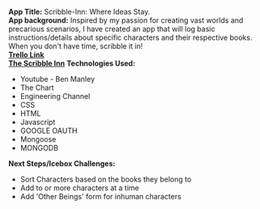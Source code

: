 <strong>App Title:</strong> Scribble-Inn: Where Ideas Stay.<br>
<strong>App background:</strong> Inspired by my passion for creating vast worlds and precarious scenarios, I have created an app that will log basic instructions/details about specific characters and their respective books. When you don't have time, scribble it in!<br>
<strong><a href="https://trello.com/b/xGBolqt7/scribble-inn">Trello Link</a></strong><br>
<strong><a href="https://scribble-inn.herokuapp.com/">The Scribble Inn</a></strong>
<strong>Technologies Used:</strong> 
<ul>
<li>Youtube - Ben Manley</li>
<li>The Chart</li>
<li>Engineering Channel</l1>
<li>CSS</li>
<li>HTML</li>
<li>Javascript</li>
<li>GOOGLE OAUTH</li>
<li>Mongoose</li>
<li>MONGODB</li>
</ul>
<strong>Next Steps/Icebox Challenges:</strong>
<ul>
<li>Sort Characters based on the books they belong to</li>
<li>Add to or more characters at a time</li>
<li>Add 'Other Beings' form for inhuman characters</li>
</ul>

